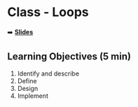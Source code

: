 <!-- .slide: data-background="./Images/header.svg" data-background-repeat="none" data-background-size="40% 40%" data-background-position="center 10%" class="header" -->
# Class - Loops

<!-- Put a link to the slides so that students can find them -->

➡️ [**Slides**](https://docs.google.com/presentation/d/1YjiY3WkdslgJlEweOdmVypODsqgTj4TJrB4dAi1qKPM/edit?usp=sharing)

<!-- > -->


## Learning Objectives (5 min)

1. Identify and describe
1. Define
1. Design
1. Implement
